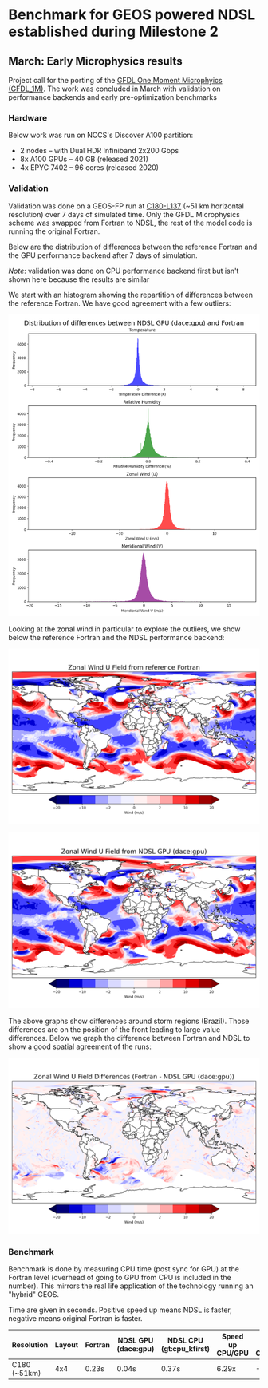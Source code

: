 # Benchmark for GEOS powered NDSL established during Milestone 2

## March: Early Microphysics results

Project call for the porting of the [GFDL One Moment Microphyics (GFDL_1M)](https://geos-esm.github.io/SMT-Nebulae/GEOS/components/moist/GFDL_1M/). The work was concluded in March with validation on performance backends and early pre-optimization benchmarks

### Hardware

Below work was run on NCCS's Discover A100 partition:

- 2 nodes – with Dual HDR Infiniband 2x200 Gbps
- 8x A100 GPUs – 40 GB (released 2021)
- 4x EPYC 7402 – 96 cores (released 2020)

### Validation

Validation was done on a GEOS-FP run at [C180-L137](https://geos-esm.github.io/SMT-Nebulae/GEOS/) (~51 km horizontal resolution) over 7 days of simulated time. Only the GFDL Microphysics scheme was swapped from Fortran to NDSL, the rest of the model code is running the original Fortran.

Below are the distribution of differences between the reference Fortran and the GPU performance backend after 7 days of simulation.

_Note_: validation was done on CPU performance backend first but isn't shown here because the results are similar

We start with an histogram showing the repartition of differences between the reference Fortran. We have good agreement with a few outliers:

![Histograms of diagnostic variables differences](./img/25M3_GFDL__hist__dacegpu_v_Fortran__sfc.png)

Looking at the zonal wind in particular to explore the outliers, we show below the reference Fortran and the NDSL performance backend:

![Zonal Wind U Field - Reference Fortran](./img/25M3_GFDL__U_fortran_world.png)

![Zonal Wind U Field - NDSL GPU (dace:gpu)](./img/25M3_GFDL__U_dacegpu_world.png)

The above graphs show differences around storm regions (Brazil). Those differences are on the position of the front leading to large value differences. Below we graph the difference between Fortran and NDSL to show a good spatial agreement of the runs:

![Zonal Wind U Field - NDSL GPU (dace:gpu)](./img/25M3_GFDL__U_diff_world.png)

### Benchmark

Benchmark is done by measuring CPU time (post sync for GPU) at the Fortran level (overhead of going to GPU from CPU is included in the number). This mirrors the real life application of the technology running an "hybrid" GEOS.

Time are given in seconds. Positive speed up means NDSL is faster, negative means original Fortran is faster.

| Resolution   | Layout | Fortran | NDSL GPU (dace:gpu) | NDSL CPU (gt:cpu_kfirst) | Speed up CPU/GPU | Speed up CPU/CPU |
| ----------   | ------ | ------- | ------------------- | ------------------------ | ---------------- | ---------------- |
| C180 (~51km) | 4x4    | 0.23s   | 0.04s               | 0.37s                    | 6.29x            | -1.62x           |
